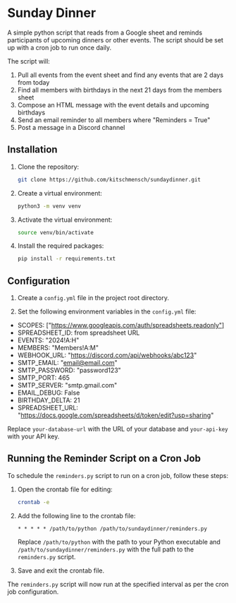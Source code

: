 # Sunday Dinner

A simple python script that reads from a Google sheet and reminds participants of upcoming dinners or other events. The script should be set up with a cron job to run once daily.

The script will:

1. Pull all events from the event sheet and find any events that are 2 days from today
2. Find all members with birthdays in the next 21 days from the members sheet
3. Compose an HTML message with the event details and upcoming birthdays
4. Send an email reminder to all members where "Reminders = True"
5. Post a message in a Discord channel

## Installation

1. Clone the repository:

   ```bash
   git clone https://github.com/kitschmensch/sundaydinner.git
   ```

2. Create a virtual environment:

   ```bash
   python3 -m venv venv
   ```

3. Activate the virtual environment:

   ```bash
   source venv/bin/activate
   ```

4. Install the required packages:

   ```bash
   pip install -r requirements.txt
   ```

## Configuration

1. Create a `config.yml` file in the project root directory.

2. Set the following environment variables in the `config.yml` file:

- SCOPES: ["https://www.googleapis.com/auth/spreadsheets.readonly"]
- SPREADSHEET_ID: from spreadsheet URL
- EVENTS: "2024!A:H"
- MEMBERS: "Members!A:M"
- WEBHOOK_URL: "https://discord.com/api/webhooks/abc123"
- SMTP_EMAIL: "email@email.com"
- SMTP_PASSWORD: "password123"
- SMTP_PORT: 465
- SMTP_SERVER: "smtp.gmail.com"
- EMAIL_DEBUG: False
- BIRTHDAY_DELTA: 21
- SPREADSHEET_URL: "https://docs.google.com/spreadsheets/d/token/edit?usp=sharing"

Replace `your-database-url` with the URL of your database and `your-api-key` with your API key.

## Running the Reminder Script on a Cron Job

To schedule the `reminders.py` script to run on a cron job, follow these steps:

1. Open the crontab file for editing:

   ```bash
   crontab -e
   ```

2. Add the following line to the crontab file:

   ```plaintext
   * * * * * /path/to/python /path/to/sundaydinner/reminders.py
   ```

   Replace `/path/to/python` with the path to your Python executable and `/path/to/sundaydinner/reminders.py` with the full path to the `reminders.py` script.

3. Save and exit the crontab file.

The `reminders.py` script will now run at the specified interval as per the cron job configuration.
